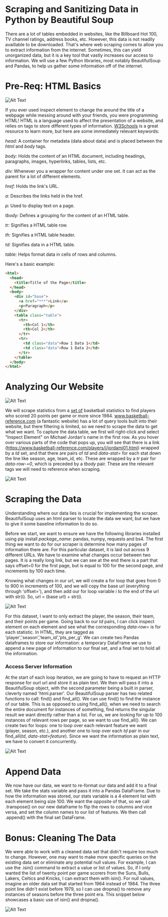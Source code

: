 # Scraping and Sanitizing Data in Python by Beautiful Soup

There are a lot of tables embedded in websites, like the Billboard Hot 100, TV channel ratings, address books, etc. However, this data is not readily availlable to be downloaded. That's where web scraping comes to allow you to extract information from the internet. Sometimes, this can yield unorganized data, but it is a key tool that vastly increases our access to information. We will use a few Python libraries, most notably BeautifulSoup and Pandas, to help us gather some information off of the internet. 

# Pre-Req: HTML Basics

![Alt Text](https://i.imgur.com/kVOdBf7.png)

If you ever used inspect element to change the around the title of a webpage while messing around with your friends, you were programming HTML! HTML is a language used to affect the presentation of a website, and relies on tags to store different types of information. [W3Schools](https://www.w3schools.com/tags/) is a great resource to learn more, but here are some immediately relevant keywords:

*head:* A container for metadata (data about data) and is placed between the *html* and *body* tags.

*body:* Holds the content of an HTML document, including headings, paragraphs, images, hyperlinks, tables, lists, etc.

*div:* Whenever you a wrapper for content under one set. It can act as the parent for a lot of different elements. 

*href:* Holds the link's URL.

*a:* Describes the links held in the href.

*p:* Used to display text on a page.

*tbody:* Defines a grouping for the content of an HTML table.

*tr:* Signifies a HTML table row.

*th:* Signifies a HTML table header.

*td:* Signifies data in a HTML table.

*table:* Helps format data in cells of rows and columns.

Here's a basic example:
```html
<html>
  <head>
    <title>Title of the Page</title>
  </head>
  <body>
    <div id="base">
      <a href="***">Link</a>
      <p>Paragraph</p>
    </div>
    <table class="table">
      <tr>
        <th>Col 1</th>
        <th>Col 2</th>
      </tr>
      <tr>
        <td class="data">Row 1 Data 1</td>
        <td class="data">Row 1 Data 2</td>
      </tr>
    </table>
  </body>
</html>
```

# Analyzing Our Website

![Alt Text](https://d2p3bygnnzw9w3.cloudfront.net/req/202005291/logos/bbr-logo.svg)

We will scrape statistics from a [set of](https://www.basketball-reference.com/play-index/psl_finder.cgi?request=1&match=single&type=per_game&per_minute_base=36&per_poss_base=100&lg_id=NBA&is_playoffs=N&year_min=1985&year_max=2020&franch_id=&season_start=1&season_end=-1&age_min=0&age_max=99&shoot_hand=&height_min=0&height_max=99&birth_country_is=Y&birth_country=&birth_state=&college_id=&draft_year=&is_active=&debut_yr_nba_start=&debut_yr_nba_end=&is_hof=&is_as=&as_comp=gt&as_val=0&award=&pos_is_g=Y&pos_is_gf=Y&pos_is_f=Y&pos_is_fg=Y&pos_is_fc=Y&pos_is_c=Y&pos_is_cf=Y&qual=&c1stat=pts_per_g&c1comp=gt&c1val=20&c2stat=&c2comp=&c2val=&c3stat=&c3comp=&c3val=&c4stat=&c4comp=&c4val=&c5stat=&c5comp=&c6mult=&c6stat=&order_by=pts_per_g&order_by_asc=&offset=0) basketball statistics to find players who scored 20 points per game or more since 1984. www.basketball-reference.com (a fantastic website) has a lot of query tools built into their website, but there filtering is limited, so we need to scrape the data to get what we want. To capture the data table, we first will right-click and select "Inspect Element" on Michael Jordan's name in the first row. As you hover over various parts of the code that pops up, you will see that there is a link (https://www.basketball-reference.com/players/j/jordami01.html) wrapped by a *td* set, and that there are pairs of *td* and *data-stat=* for each stat down the line like season, age, team_id, etc. These are wrapped by a *tr* pair for *data-row-=0*, which is preceded by a *tbody* pair. These are the relevant tags we will need to reference when scraping.

![Alt Text](https://i.imgur.com/g8mi9vx.png)


# Scraping the Data

Understanding where our data lies is crucial for implementing the scraper. BeautifulSoup uses an html parser to locate the data we want, but we have to give it some baseline information to do so. 

Before we start, we want to ensure we have the following libraries installed using pip install *package_name*: pandas, numpy, requests and bs4. The first thing we want to do for our scraper is determine how many pages of information there are. For this particular dataset, it is laid out across 9 different URLs. We have to examine what changes occur between two pages. It is a really long link, but we can see at the end there is a part that says offset=0 for the first page, but is equal to 100 for the second page, and increments by 100 each time. 

Knowing what changes in our url, we will create a for loop that goes from 0 to 900 in increments of 100, and we will copy the base url (everything through 'offset='), and then add our for loop variable i to the end of the url with str(i). So, url = (base url) + str(i).

![Alt Text](https://i.imgur.com/XQu2tug.png)

For this dataset, I want to only extract the player, the season, their team, and their points per game. 
Going back to our *td* pairs, I can click inspect element on each element and see what the corresponding *data-row=* is for each statistic. In HTML, they are tagged as 'player','season','team_id','pts_per_g'. We can create two Pandas dataframes to store our information: a temporary DataFrame we use to append a new page of information to our final set, and a final set to hold all the information.

### Access Server Information

At the start of each loop iteration, we are going to have to request an HTTP response for ourl url and store it as plain text. We then will pass it into a BeautifulSoup object, with the second parameter being a built in parser, cleverly named 'html.parser'. Our BeautifulSoup parser has two related functions to call: find() and find_all(). We can use find() to find the instance of our table. This is as opposed to using find_all(), when we need to search the entire document for instances of something, find returns the singular result we want directly rather than a list. For us, we are looking for up to 100 instances of relevant rows per page, so we want to use find_all(). We can create two for loops: one to loop over each relevant feature we want (player, season, etc.), and another one to loop over each *td* pair in our find_all(*td*, *data-stat=feature*). Since we want the information as plain text, we have to convert it concurrently.

![Alt Text](https://i.imgur.com/l5MaQso.png)

# Append Data

We now have our data, we want to re-format our data and add it to a final set. We take the stats variable and pass it into a Pandas DataFrame. Due to how the information was stored, our stats variable is a 4 element list with each element being size 100. We want the opposite of that, so we call .transpose() on our new dataframe to flip the rows to columns and vice versa, and set the column names to our list of features. We then call .append() with the final set DataFrame.

# Bonus: Cleaning The Data

We were able to work with a cleaned data set that didn't require too much to change. However, one may want to make more specific queries on the existing data set or eliminate any potential null values. For example, I can use the .isin() command to extract a value or list of values. So, if I only wanted the list of twenty point per game scorers from the Suns, Bulls, Lakers, Celtics and Knicks, I can extract them with isin(). For null values, imagine an older data set that started from 1964 instead of 1984. The three point line didn't exist before 1979, so I can use dropna() to remove any instances of seasons before the three point era. This snippet below showcases a basic use of isin() and dropna(). 

![Alt Text](https://i.imgur.com/Mn052zQ.png)
